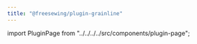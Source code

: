 ```yaml
---
title: "@freesewing/plugin-grainline"
---
```


import PluginPage from "../../../../src/components/plugin-page";

<PluginPage plugin="grainline" />